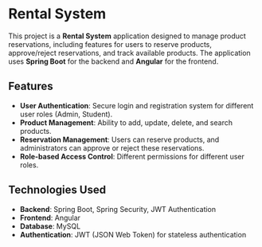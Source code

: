 # Rental System

This project is a **Rental System** application designed to manage product reservations, including features for users to reserve products, approve/reject reservations, and track available products. The application uses **Spring Boot** for the backend and **Angular** for the frontend.

## Features

- **User Authentication**: Secure login and registration system for different user roles (Admin, Student).
- **Product Management**: Ability to add, update, delete, and search products.
- **Reservation Management**: Users can reserve products, and administrators can approve or reject these reservations.
- **Role-based Access Control**: Different permissions for different user roles.

## Technologies Used

- **Backend**: Spring Boot, Spring Security, JWT Authentication
- **Frontend**: Angular
- **Database**: MySQL
- **Authentication**: JWT (JSON Web Token) for stateless authentication


